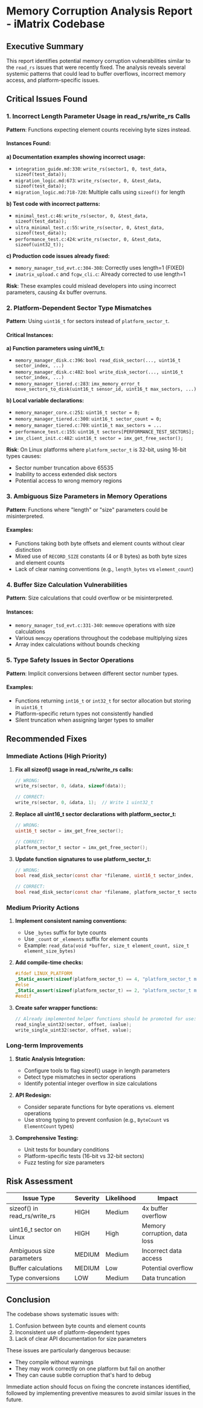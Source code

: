 # Memory Corruption Analysis Report - iMatrix Codebase

## Executive Summary

This report identifies potential memory corruption vulnerabilities similar to the `read_rs` issues that were recently fixed. The analysis reveals several systemic patterns that could lead to buffer overflows, incorrect memory access, and platform-specific issues.

## Critical Issues Found

### 1. Incorrect Length Parameter Usage in read_rs/write_rs Calls

**Pattern**: Functions expecting element counts receiving byte sizes instead.

#### Instances Found:

**a) Documentation examples showing incorrect usage:**
- `integration_guide.md:330`: `write_rs(sector1, 0, test_data, sizeof(test_data));`
- `migration_logic.md:673`: `write_rs(sector, 0, &test_data, sizeof(test_data));`
- `migration_logic.md:718-720`: Multiple calls using `sizeof()` for length

**b) Test code with incorrect patterns:**
- `minimal_test.c:46`: `write_rs(sector, 0, &test_data, sizeof(test_data));`
- `ultra_minimal_test.c:55`: `write_rs(sector, 0, &test_data, sizeof(test_data));`
- `performance_test.c:424`: `write_rs(sector, 0, &test_data, sizeof(uint32_t));`

**c) Production code issues already fixed:**
- `memory_manager_tsd_evt.c:304-308`: Correctly uses length=1 (FIXED)
- `imatrix_upload.c` and `fcgw_cli.c`: Already corrected to use length=1

**Risk**: These examples could mislead developers into using incorrect parameters, causing 4x buffer overruns.

### 2. Platform-Dependent Sector Type Mismatches

**Pattern**: Using `uint16_t` for sectors instead of `platform_sector_t`.

#### Critical Instances:

**a) Function parameters using uint16_t:**
- `memory_manager_disk.c:396`: `bool read_disk_sector(..., uint16_t sector_index, ...)`
- `memory_manager_disk.c:482`: `bool write_disk_sector(..., uint16_t sector_index, ...)`
- `memory_manager_tiered.c:283`: `imx_memory_error_t move_sectors_to_disk(uint16_t sensor_id, uint16_t max_sectors, ...)`

**b) Local variable declarations:**
- `memory_manager_core.c:251`: `uint16_t sector = 0;`
- `memory_manager_tiered.c:300`: `uint16_t sector_count = 0;`
- `memory_manager_tiered.c:709`: `uint16_t max_sectors = ...`
- `performance_test.c:155`: `uint16_t sectors[PERFORMANCE_TEST_SECTORS];`
- `imx_client_init.c:482`: `uint16_t sector = imx_get_free_sector();`

**Risk**: On Linux platforms where `platform_sector_t` is 32-bit, using 16-bit types causes:
- Sector number truncation above 65535
- Inability to access extended disk sectors
- Potential access to wrong memory regions

### 3. Ambiguous Size Parameters in Memory Operations

**Pattern**: Functions where "length" or "size" parameters could be misinterpreted.

#### Examples:
- Functions taking both byte offsets and element counts without clear distinction
- Mixed use of `RECORD_SIZE` constants (4 or 8 bytes) as both byte sizes and element counts
- Lack of clear naming conventions (e.g., `length_bytes` vs `element_count`)

### 4. Buffer Size Calculation Vulnerabilities

**Pattern**: Size calculations that could overflow or be misinterpreted.

#### Instances:
- `memory_manager_tsd_evt.c:331-340`: `memmove` operations with size calculations
- Various `memcpy` operations throughout the codebase multiplying sizes
- Array index calculations without bounds checking

### 5. Type Safety Issues in Sector Operations

**Pattern**: Implicit conversions between different sector number types.

#### Examples:
- Functions returning `int16_t` or `int32_t` for sector allocation but storing in `uint16_t`
- Platform-specific return types not consistently handled
- Silent truncation when assigning larger types to smaller

## Recommended Fixes

### Immediate Actions (High Priority)

1. **Fix all sizeof() usage in read_rs/write_rs calls:**
   ```c
   // WRONG:
   write_rs(sector, 0, &data, sizeof(data));
   
   // CORRECT:
   write_rs(sector, 0, &data, 1);  // Write 1 uint32_t
   ```

2. **Replace all uint16_t sector declarations with platform_sector_t:**
   ```c
   // WRONG:
   uint16_t sector = imx_get_free_sector();
   
   // CORRECT:
   platform_sector_t sector = imx_get_free_sector();
   ```

3. **Update function signatures to use platform_sector_t:**
   ```c
   // WRONG:
   bool read_disk_sector(const char *filename, uint16_t sector_index, ...);
   
   // CORRECT:
   bool read_disk_sector(const char *filename, platform_sector_t sector_index, ...);
   ```

### Medium Priority Actions

1. **Implement consistent naming conventions:**
   - Use `_bytes` suffix for byte counts
   - Use `_count` or `_elements` suffix for element counts
   - Example: `read_data(void *buffer, size_t element_count, size_t element_size_bytes)`

2. **Add compile-time checks:**
   ```c
   #ifdef LINUX_PLATFORM
   _Static_assert(sizeof(platform_sector_t) == 4, "platform_sector_t must be 32-bit on Linux");
   #else
   _Static_assert(sizeof(platform_sector_t) == 2, "platform_sector_t must be 16-bit on embedded");
   #endif
   ```

3. **Create safer wrapper functions:**
   ```c
   // Already implemented helper functions should be promoted for use:
   read_single_uint32(sector, offset, &value);
   write_single_uint32(sector, offset, value);
   ```

### Long-term Improvements

1. **Static Analysis Integration:**
   - Configure tools to flag sizeof() usage in length parameters
   - Detect type mismatches in sector operations
   - Identify potential integer overflow in size calculations

2. **API Redesign:**
   - Consider separate functions for byte operations vs. element operations
   - Use strong typing to prevent confusion (e.g., `ByteCount` vs `ElementCount` types)

3. **Comprehensive Testing:**
   - Unit tests for boundary conditions
   - Platform-specific tests (16-bit vs 32-bit sectors)
   - Fuzz testing for size parameters

## Risk Assessment

| Issue Type | Severity | Likelihood | Impact |
|------------|----------|------------|---------|
| sizeof() in read_rs/write_rs | HIGH | Medium | 4x buffer overflow |
| uint16_t sector on Linux | HIGH | High | Memory corruption, data loss |
| Ambiguous size parameters | MEDIUM | Medium | Incorrect data access |
| Buffer calculations | MEDIUM | Low | Potential overflow |
| Type conversions | LOW | Medium | Data truncation |

## Conclusion

The codebase shows systematic issues with:
1. Confusion between byte counts and element counts
2. Inconsistent use of platform-dependent types
3. Lack of clear API documentation for size parameters

These issues are particularly dangerous because:
- They compile without warnings
- They may work correctly on one platform but fail on another
- They can cause subtle corruption that's hard to debug

Immediate action should focus on fixing the concrete instances identified, followed by implementing preventive measures to avoid similar issues in the future.